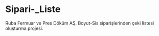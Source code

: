 # Sipari-_Liste
Ruba Fermuar ve Pres Döküm AŞ.
Boyut-Sis siparişlerinden çeki listesi oluşturma projesi.
